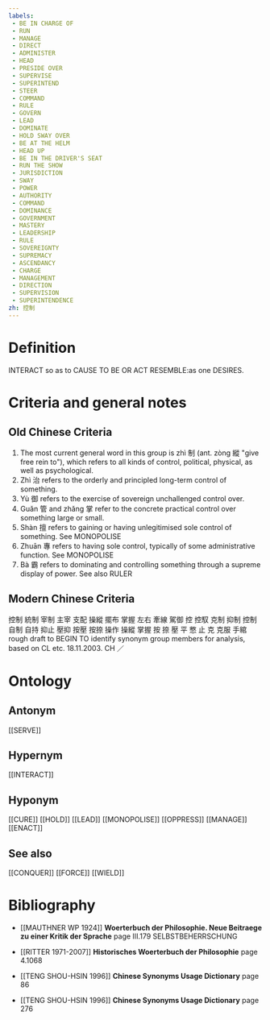 ```yaml
---
labels: 
 - BE IN CHARGE OF
 - RUN
 - MANAGE
 - DIRECT
 - ADMINISTER
 - HEAD
 - PRESIDE OVER
 - SUPERVISE
 - SUPERINTEND
 - STEER
 - COMMAND
 - RULE
 - GOVERN
 - LEAD
 - DOMINATE
 - HOLD SWAY OVER
 - BE AT THE HELM
 - HEAD UP
 - BE IN THE DRIVER'S SEAT
 - RUN THE SHOW
 - JURISDICTION
 - SWAY
 - POWER
 - AUTHORITY
 - COMMAND
 - DOMINANCE
 - GOVERNMENT
 - MASTERY
 - LEADERSHIP
 - RULE
 - SOVEREIGNTY
 - SUPREMACY
 - ASCENDANCY
 - CHARGE
 - MANAGEMENT
 - DIRECTION
 - SUPERVISION
 - SUPERINTENDENCE
zh: 控制
---
```


# Definition
INTERACT so as to CAUSE TO BE OR ACT RESEMBLE:as one DESIRES.
# Criteria and general notes
## Old Chinese Criteria
1. The most current general word in this group is zhì 制 (ant. zòng 縱 "give free rein to"), which refers to all kinds of control, political, physical, as well as psychological.
2. Zhì 治 refers to the orderly and principled long-term control of something.
3. Yù 御 refers to the exercise of sovereign unchallenged control over.
4. Guǎn 管 and zhǎng 掌 refer to the concrete practical control over something large or small.
5. Shàn 擅 refers to gaining or having unlegitimised sole control of something. See MONOPOLISE
6. Zhuān 專 refers to having sole control, typically of some administrative function. See MONOPOLISE
7. Bà 霸 refers to dominating and controlling something through a supreme display of power. See also RULER
## Modern Chinese Criteria
控制
統制
宰制
主宰
支配
操縱
擺布
掌握
左右
牽線
駕御
控
控馭
克制
抑制
控制
自制
自持
抑止
壓抑
按壓
按捺
操作
操縱
掌握
按
捺
壓
平
憋
止
克
克服
手綰
rough draft to BEGIN TO identify synonym group members for analysis, based on CL etc. 18.11.2003. CH ／
# Ontology

## Antonym
[[SERVE]]
## Hypernym
[[INTERACT]]
## Hyponym
[[CURE]]
[[HOLD]]
[[LEAD]]
[[MONOPOLISE]]
[[OPPRESS]]
[[MANAGE]]
[[ENACT]]
## See also
[[CONQUER]]
[[FORCE]]
[[WIELD]]
# Bibliography
- [[MAUTHNER WP 1924]]
**Woerterbuch der Philosophie. Neue Beitraege zu einer Kritik der Sprache** page III.179
SELBSTBEHERRSCHUNG
- [[RITTER 1971-2007]]
**Historisches Woerterbuch der Philosophie** page 4.1068

- [[TENG SHOU-HSIN 1996]]
**Chinese Synonyms Usage Dictionary** page 86

- [[TENG SHOU-HSIN 1996]]
**Chinese Synonyms Usage Dictionary** page 276
